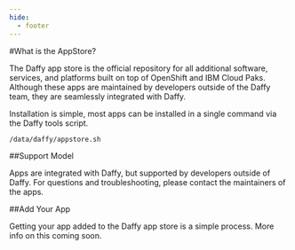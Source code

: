 ```yaml
---
hide:
  - footer
---
```

<script>
  document.title = "AppStore - Info";
</script>

#What is the AppStore?

The Daffy app store is the official repository for all additional software, services, and platforms built on top of OpenShift and IBM Cloud Paks. Although these apps are maintained by developers outside of the Daffy team, they are seamlessly integrated with Daffy.

Installation is simple, most apps can be installed in a single command via the Daffy tools script.

    /data/daffy/appstore.sh

##Support Model

Apps are integrated with Daffy, but supported by developers outside of Daffy. For questions and troubleshooting, please contact the maintainers of the apps.

##Add Your App

Getting your app added to the Daffy app store is a simple process. More info on this coming soon.
